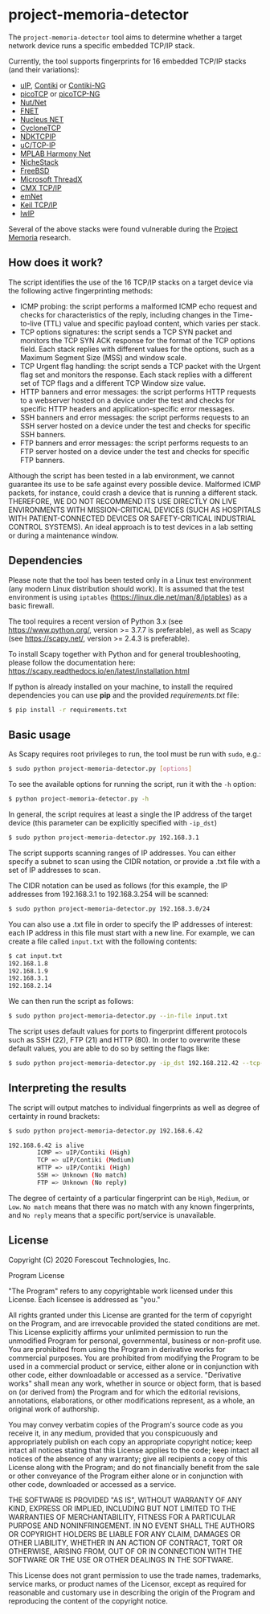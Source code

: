 # project-memoria-detector

The `project-memoria-detector` tool aims to determine whether a target network device runs a specific embedded TCP/IP stack. 

Currently, the tool supports fingerprints for 16 embedded TCP/IP stacks (and their variations):
- [uIP](https://github.com/adamdunkels/uip), [Contiki](https://github.com/contiki-os/contiki) or [Contiki-NG](https://github.com/contiki-ng/contiki-ng)
- [picoTCP](https://github.com/tass-belgium/picotcp) or [picoTCP-NG](https://github.com/virtualsquare/picotcp)
- [Nut/Net](http://www.ethernut.de/en/software/)
- [FNET](http://fnet.sourceforge.net/)
- [Nucleus NET](https://www.prnewswire.com/news-releases/siemens-launches-new-enterprise-class-embedded-linux-solution-for-embedded-systems-development-300798756.html)
- [CycloneTCP](https://www.oryx-embedded.com/products/CycloneTCP)
- [NDKTCPIP](https://www.ti.com/tool/NDKTCPIP)
- [uC/TCP-IP](https://github.com/weston-embedded/uC-TCP-IP)
- [MPLAB Harmony Net](https://github.com/Microchip-MPLAB-Harmony/net)
- [NicheStack](https://en.wikipedia.org/wiki/NicheStack_TCP/IPv4)
- [FreeBSD](https://www.freebsd.org/)
- [Microsoft ThreadX](https://docs.microsoft.com/en-us/azure/rtos/threadx/overview-threadx)
- [CMX TCP/IP](http://www.cmx.com/tcpip.htm)
- [emNet](https://www.st.com/en/embedded-software/embos-ip.html)
- [Keil TCP/IP](https://www.keil.com/arm/rl-arm/rl-tcpnet.asp)
- [lwIP](http://www.nongnu.org/lwip/2_1_x/index.html)

Several of the above stacks were found vulnerable during the [Project Memoria](https://www.forescout.com/research-labs/) research.

## How does it work?

The script identifies the use of the 16 TCP/IP stacks on a target device via the following active fingerprinting methods:
- ICMP probing: the script performs a malformed ICMP echo request and checks for characteristics of the reply, including changes in the Time-to-live (TTL) value and specific payload content, which varies per stack. 
- TCP options signatures: the script sends a TCP SYN packet and monitors the TCP SYN ACK response for the format of the TCP options field. Each stack replies with different values for the options, such as a Maximum Segment Size (MSS) and window scale.
- TCP Urgent flag handling: the script sends a TCP packet with the Urgent flag set and monitors the response. Each stack replies with a different set of TCP flags and a different TCP Window size value.
- HTTP banners and error messages: the script performs HTTP requests to a webserver hosted on a device under the test and checks for specific HTTP headers and application-specific error messages.
- SSH banners and error messages: the script performs requests to an SSH server hosted on a device under the test and checks for specific SSH banners.
- FTP banners and error messages: the script performs requests to an FTP server hosted on a device under the test and checks for specific FTP banners.

Although the script has been tested in a lab environment, we cannot guarantee its use to be safe against every possible device. Malformed ICMP packets, for instance, could crash a device that is running a different stack. THEREFORE, WE DO NOT RECOMMEND ITS USE DIRECTLY ON LIVE ENVIRONMENTS WITH MISSION-CRITICAL DEVICES (SUCH AS HOSPITALS WITH PATIENT-CONNECTED DEVICES OR SAFETY-CRITICAL INDUSTRIAL CONTROL SYSTEMS). An ideal approach is to test devices in a lab setting or during a maintenance window.

## Dependencies

Please note that the tool has been tested only in a Linux test environment (any modern Linux distribution should work). It is assumed that the test environment is using `iptables` (https://linux.die.net/man/8/iptables) as a basic firewall.

The tool requires a recent version of Python 3.x (see https://www.python.org/, version >= 3.7.7 is preferable), as well as Scapy (see https://scapy.net/, version >= 2.4.3 is preferable). 


To install Scapy together with Python and for general troubleshooting, please follow the documentation here: https://scapy.readthedocs.io/en/latest/installation.html

If python is already installed on your machine, to install the required dependencies you can use **pip** and the provided *requirements.txt* file:

```bash
$ pip install -r requirements.txt
```

## Basic usage

As Scapy requires root privileges to run, the tool must be run with `sudo`, e.g.:

```bash
$ sudo python project-memoria-detector.py [options]
```

To see the available options for running the script, run it with the `-h` option:

```bash
$ python project-memoria-detector.py -h
```

In general, the script requires at least a single the IP address of the target device (this parameter can be explicitly specified with `-ip_dst`)

```bash
$ sudo python project-memoria-detector.py 192.168.3.1
```

The script supports scanning ranges of IP addresses. You can either specify a subnet to scan using the CIDR notation, or provide a .txt file with a set of IP addresses to scan.

The CIDR notation can be used as follows (for this example, the IP addresses from 192.168.3.1 to 192.168.3.254 will be scanned:

```bash
$ sudo python project-memoria-detector.py 192.168.3.0/24
```

You can also use a .txt file in order to specify the IP addresses of interest: each IP address in this file must start with a new line. For example, we can create a file called `input.txt` with the following contents:

```bash
$ cat input.txt
192.168.1.8
192.168.1.9
192.168.3.1
192.168.2.14
```

We can then run the script as follows:

```bash
$ sudo python project-memoria-detector.py --in-file input.txt
```

The script uses default values for ports to fingerprint different protocols such as SSH (22), FTP (21) and HTTP (80). In order to overwrite these default values, you are able to do so by setting the flags like:

```bash
$ sudo python project-memoria-detector.py -ip_dst 192.168.212.42 --tcp-port 80 --http-port 80 --ssh-port 22 --ftp-port 21 -i eth1
```

## Interpreting the results 

The script will output matches to individual fingerprints as well as degree of certainty in round brackets: 

```bash
$ sudo python project-memoria-detector.py 192.168.6.42

192.168.6.42 is alive
        ICMP => uIP/Contiki (High)
        TCP => uIP/Contiki (Medium)
        HTTP => uIP/Contiki (High)
        SSH => Unknown (No match)
        FTP => Unknown (No reply)
```

The degree of certainty of a particular fingerprint can be `High`, `Medium`, or `Low`. `No match` means that there was no match with any known fingerprints, and `No reply` means that a specific port/service is unavailable.

## License

Copyright (C) 2020 Forescout Technologies, Inc.

Program License

"The Program" refers to any copyrightable work licensed under this License. Each licensee is addressed as "you."

All rights granted under this License are granted for the term of copyright on the Program, and are irrevocable provided the stated conditions are met. This License explicitly affirms your unlimited permission to run the unmodified Program for personal, governmental, business or non-profit use. You are prohibited from using the Program in derivative works for commercial purposes. You are prohibited from modifying the Program to be used in a commercial product or service, either alone or in conjunction with other code, either downloadable or accessed as a service. "Derivative works" shall mean any work, whether in source or object form, that is based on (or derived from) the Program and for which the editorial revisions, annotations, elaborations, or other modifications represent, as a whole, an original work of authorship.

You may convey verbatim copies of the Program's source code as you receive it, in any medium, provided that you conspicuously and appropriately publish on each copy an appropriate copyright notice; keep intact all notices stating that this License applies to the code; keep intact all notices of the absence of any warranty; give all recipients a copy of this License along with the Program; and do not financially benefit from the sale or other conveyance of the Program either alone or in conjunction with other code, downloaded or accessed as a service.

THE SOFTWARE IS PROVIDED "AS IS", WITHOUT WARRANTY OF ANY KIND, EXPRESS OR IMPLIED, INCLUDING BUT NOT LIMITED TO THE WARRANTIES OF MERCHANTABILITY, FITNESS FOR A PARTICULAR PURPOSE AND NONINFRINGEMENT. IN NO EVENT SHALL THE AUTHORS OR COPYRIGHT HOLDERS BE LIABLE FOR ANY CLAIM, DAMAGES OR OTHER LIABILITY, WHETHER IN AN ACTION OF CONTRACT, TORT OR OTHERWISE, ARISING FROM, OUT OF OR IN CONNECTION WITH THE SOFTWARE OR THE USE OR OTHER DEALINGS IN THE SOFTWARE.

This License does not grant permission to use the trade names, trademarks, service marks, or product names of the Licensor, except as required for reasonable and customary use in describing the origin of the Program and reproducing the content of the copyright notice.

